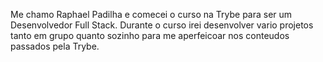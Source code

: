 Me chamo Raphael Padilha e comecei o curso na Trybe para ser um Desenvolvedor Full Stack.
Durante o curso irei desenvolver vario projetos tanto em grupo quanto sozinho para me aperfeicoar nos conteudos passados pela Trybe.